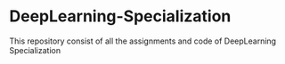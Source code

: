 # DeepLearning-Specialization
This repository consist of all the assignments and code of DeepLearning Specialization
